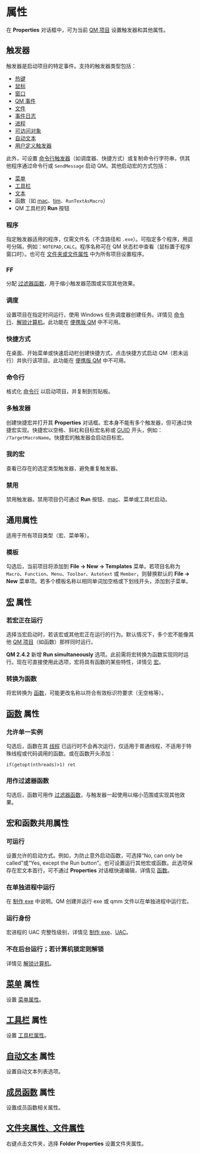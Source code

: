 # 属性

在 **Properties** 对话框中，可为当前 [QM 项目](IDH_ITEMS.md) 设置触发器和其他属性。

## 触发器

触发器是启动项目的特定事件。支持的触发器类型包括：
- [热键](IDH_TRIG_KEY.md)
- [鼠标](IDH_TRIG_MOUSE.md)
- [窗口](IDH_TRIG_WINDOW.md)
- [QM 事件](IDH_TRIG_QM.md)
- [文件](IDH_TRIG_FILE.md)
- [事件日志](IDH_TRIG_EVENTLOG.md)
- [进程](IDH_TRIG_PROCESS.md)
- [可访问对象](IDH_TRIG_ACC.md)
- [自动文本](IDH_TSM.md)
- [用户定义触发器](IDH_TRIG_EXT.md)

此外，可设置 [命令行触发器](IDH_TRIG_COMMANDLINE.md)（如调度器、快捷方式）或复制命令行字符串，供其他程序通过命令行或 `SendMessage` 启动 QM。其他启动宏的方式包括：
- [菜单](IDH_POPUP.md)
- [工具栏](IDH_TOOLBAR.md)
- [文本](IDH_TSM.md)
- 函数（如 [mac](IDP_MAC.md)、[tim](IDP_TIM.md)、`RunTextAsMacro`）
- QM 工具栏的 **Run** 按钮

### 程序

指定触发器适用的程序，仅需文件名（不含路径和 `.exe`）。可指定多个程序，用逗号分隔，例如：`NOTEPAD,CALC`。程序名称可在 QM 状态栏中查看（鼠标置于程序窗口时）。也可在 [文件夹或文件属性](IDH_FOLDERPROP.md) 中为所有项目设置程序。

### FF

分配 [过滤器函数](IDH_TFF.md)，用于缩小触发器范围或实现其他效果。

### 调度

设置项目在指定时间运行，使用 Windows 任务调度器创建任务。详情见 [命令行](IDH_TRIG_COMMANDLINE.md)、[解锁计算机](IDP_QMTL.md)。此功能在 [便携版 QM](IDP_PORTABLE.md) 中不可用。

### 快捷方式

在桌面、开始菜单或快速启动栏创建快捷方式，点击快捷方式启动 QM（若未运行）并执行该项目。此功能在 [便携版 QM](IDP_PORTABLE.md) 中不可用。

### 命令行

格式化 [命令行](IDH_TRIG_COMMANDLINE.md) 以启动项目，并复制到剪贴板。

### 多触发器

创建快捷宏并打开其 **Properties** 对话框。宏本身不能有多个触发器，但可通过快捷宏实现。快捷宏以空格、斜杠和目标宏名称或 [GUID](IDP_GUID.md) 开头，例如：` /TargetMacroName`。快捷宏的触发器会启动目标宏。

### 我的宏

查看已存在的选定类型触发器，避免重复触发器。

### 禁用

禁用触发器。禁用项目仍可通过 **Run** 按钮、[mac](IDP_MAC.md)、菜单或工具栏启动。

## 通用属性

适用于所有项目类型（宏、菜单等）。

### 模板

勾选后，当前项目将添加到 **File -> New -> Templates** 菜单。若项目名称为 `Macro`、`Function`、`Menu`、`Toolbar`、`Autotext` 或 `Member`，则替换默认的 **File -> New** 菜单项。若多个模板名称以相同单词加空格或下划线开头，添加到子菜单。

## [宏](IDH_MACRO.md) 属性

### 若宏正在运行

选择当宏启动时，若该宏或其他宏正在运行的行为。默认情况下，多个宏不能像其他 [QM 项目](IDH_ITEMS.md)（如函数）那样同时运行。

**QM 2.4.2** 新增 **Run simultaneously** 选项。此前需将宏转换为函数实现同时运行。现在可直接使用此选项，宏将具有函数的某些特性，详情见 [宏](IDH_MACRO.md)。

### 转换为函数

将宏转换为 [函数](IDH_FUNCTION.md)，可能更改名称以符合有效标识符要求（无空格等）。

## [函数](IDH_FUNCTION.md) 属性

### 允许单一实例

勾选后，函数在其 [线程](IDP_THREADS.md) 已运行时不会再次运行，仅适用于普通线程，不适用于特殊线程或代码调用的函数。或在函数开头添加：

```qm
if(getopt(nthreads)>1) ret
```

### 用作过滤器函数

勾选后，函数可用作 [过滤器函数](IDH_TFF.md)，与触发器一起使用以缩小范围或实现其他效果。

## 宏和函数共用属性

### 可运行

设置允许的启动方式。例如，为防止意外启动函数，可选择“No, can only be called”或“Yes, except the Run button”。也可设置运行其他宏或函数。此选项保存在宏文本首行，可不通过 **Properties** 对话框快速编辑，详情见 [函数](IDH_FUNCTION.md)。

### 在单独进程中运行

在 [制作 exe](IDH_MAKEEXE.md#a8) 中说明。QM 创建并运行 exe 或 qmm 文件以在单独进程中运行宏。

### 运行身份

宏进程的 UAC 完整性级别，详情见 [制作 exe](IDH_MAKEEXE.md#a8)、[UAC](IDP_VISTA.md)。

### 不在后台运行；若计算机锁定则解锁

详情见 [解锁计算机](IDP_QMTL.md)。

## [菜单](IDH_POPUP.md) 属性

设置 [菜单属性](IDH_MENUOPTIONS.md)。

## [工具栏](IDH_TOOLBAR.md) 属性

设置 [工具栏属性](IDH_TOOLBAROPTIONS.md)。

## [自动文本](IDH_TSM.md) 属性

设置自动文本列表选项。

## [成员函数](IDP_CLASSES.md) 属性

设置成员函数相关属性。

## [文件夹属性、文件属性](IDH_FOLDERPROP.md)

右键点击文件夹，选择 **Folder Properties** 设置文件夹属性。